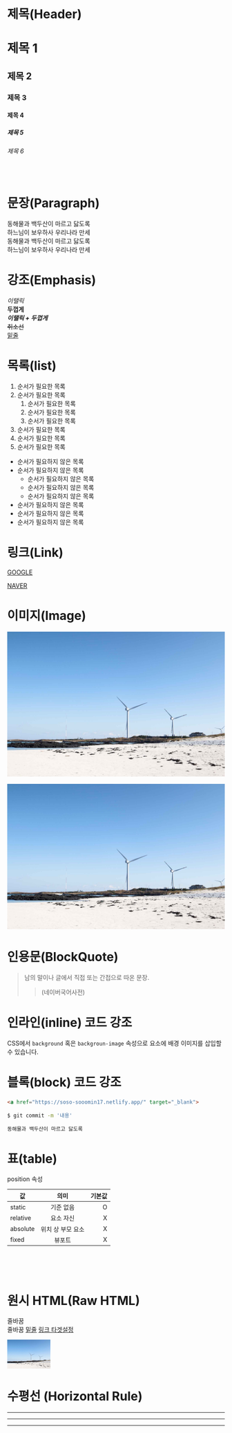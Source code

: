 # 제목(Header)


# 제목 1
## 제목 2
### 제목 3
#### 제목 4
##### 제목 5  
###### 제목 6  

<br>

# 문장(Paragraph)
동해물과 백두산이 마르고 닳도록<br>
하느님이 보우하사 우리나라 만세<br>
동해물과 백두산이 마르고 닳도록  
하느님이 보우하사 우리나라 만세

# 강조(Emphasis)
_이탤릭_  
**두껍게**  
**_이탤릭 + 두껍게_**  
~~취소선~~  
<u>밑줄</u>

# 목록(list)
1. 순서가 필요한 목록
1. 순서가 필요한 목록
    1. 순서가 필요한 목록
    1. 순서가 필요한 목록
    1. 순서가 필요한 목록
1. 순서가 필요한 목록
1. 순서가 필요한 목록
1. 순서가 필요한 목록

- 순서가 필요하지 않은 목록
- 순서가 필요하지 않은 목록
    - 순서가 필요하지 않은 목록
    - 순서가 필요하지 않은 목록
    - 순서가 필요하지 않은 목록
- 순서가 필요하지 않은 목록
- 순서가 필요하지 않은 목록
- 순서가 필요하지 않은 목록

# 링크(Link)
[GOOGLE](https://google.com)

[NAVER](https://naver.com "네이버로 이동!")

# 이미지(Image)
![이미지테스트](./resource/img/img_markdown_test.jpg)

[![이미지테스트](./resource/img/img_markdown_test.jpg)](https://soso-sooomin17.netlify.app/)


# 인용문(BlockQuote)
> 남의 말이나 글에서 직접 또는 간접으로 따온 문장.
>> (네이버국어사전)


# 인라인(inline) 코드 강조
CSS에서 `background` 혹은 `backgroun-image` 속성으로 요소에 배경 이미지를 삽입할 수 있습니다.

# 블록(block) 코드 강조
```html
<a href="https://soso-sooomin17.netlify.app/" target="_blank">
```


```bash
$ git commit -m '내용'
```

```plaintext
동해물과 백두산이 마르고 닳도록
```

# 표(table)

position 속성

값 | 의미 | 기본값
--|:--:|--:
static | 기준 없음 | O
relative | 요소 자신 | X
absolute | 위치 상 부모 요소 | X
fixed | 뷰포트 | X

<br>
<br>
<br>
  
    
      

# 원시 HTML(Raw HTML)
줄바꿈<br>
줄바꿈 <u>밑줄</u>
<a href="https://soso-sooomin17.netlify.app/" target="_blank">링크 타겟설정</a>

<img src="./resource/img/img_markdown_test.jpg" width="100">


# 수평선 (Horizontal Rule)
---
***
___